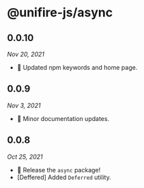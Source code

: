 # @unifire-js/async

## 0.0.10

<i>Nov 20, 2021</i>

* 🔧 Updated npm keywords and home page.

## 0.0.9

<i>Nov 3, 2021</i>

* 📝 Minor documentation updates.

## 0.0.8

<i>Oct 25, 2021</i>

* 🚀 Release the `async` package!
* \[Deffered\] Added `Deferred` utility.